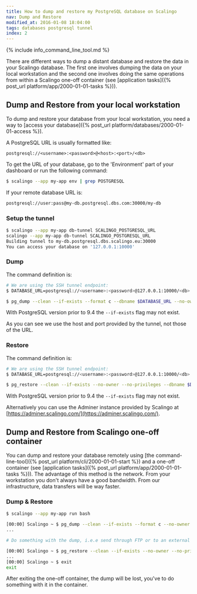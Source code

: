 ```yaml
---
title: How to dump and restore my PostgreSQL database on Scalingo
nav: Dump and Restore
modified_at: 2016-01-08 18:04:00
tags: databases postgresql tunnel
index: 2
---
```


{% include info_command_line_tool.md %}

There are different ways to dump a distant database and restore the data in your Scalingo database. The first one involves dumping the data on your local workstation and the second one involves doing the same operations from within a Scalingo one-off container (see [application tasks]({% post_url platform/app/2000-01-01-tasks %})).

## Dump and Restore from your local workstation

To dump and restore your database from your local workstation, you need a way
to [access your database]({% post_url platform/databases/2000-01-01-access %}).

A PostgreSQL URL is usually formatted like:

`postgresql://<username>:<password>@<host>:<port>/<db>`

To get the URL of your database, go to the 'Environment' part of your dashboard or
run the following command:

```bash
$ scalingo --app my-app env | grep POSTGRESQL
```

If your remote database URL is:

```bash
postgresql://user:pass@my-db.postgresql.dbs.com:30000/my-db
```

### Setup the tunnel

```bash
$ scalingo --app my-app db-tunnel SCALINGO_POSTGRESQL_URL
scalingo --app my-app db-tunnel SCALINGO_POSTGRESQL_URL
Building tunnel to my-db.postgresql.dbs.scalingo.eu:30000
You can access your database on '127.0.0.1:10000'
```

### Dump

The command definition is:

```bash
# We are using the SSH tunnel endpoint:
$ DATABASE_URL=postgresql://<username>:<password>@127.0.0.1:10000/<db>

$ pg_dump --clean --if-exists --format c --dbname $DATABASE_URL --no-owner --no-privileges --exclude-schema 'information_schema' --exclude-schema '^pg_*' --file dump.pgsql
```

With PostgreSQL version prior to 9.4 the `--if-exists` flag may not exist.

As you can see we use the host and port provided by the tunnel, not those of the URL.

### Restore

The command definition is:

```bash
# We are using the SSH tunnel endpoint:
$ DATABASE_URL=postgresql://<username>:<password>@127.0.0.1:10000/<db>

$ pg_restore --clean --if-exists --no-owner --no-privileges --dbname $DATABASE_URL dump.pgsql
```

With PostgreSQL version prior to 9.4 the `--if-exists` flag may not exist.

Alternatively you can use the Adminer instance provided by Scalingo at [https://adminer.scalingo.com/](https://adminer.scalingo.com/).

## Dump and Restore from Scalingo one-off container

You can dump and restore your database remotely using
[the command-line-tool]({% post_url platform/cli/2000-01-01-start %})
and a one-off container (see [application tasks]({% post_url platform/app/2000-01-01-tasks %})).
The advantage of this method is the network.
From your workstation you don't always have a good bandwidth. From our infrastructure,
data transfers will be way faster.

### Dump & Restore

```bash
$ scalingo --app my-app run bash

[00:00] Scalingo ~ $ pg_dump --clean --if-exists --format c --no-owner --no-privileges --exclude-schema 'information_schema' --exclude-schema '^pg_*' --dbname $DATABASE_URL --file dump.pgsql
...

# Do something with the dump, i.e.e send through FTP or to an external server

[00:00] Scalingo ~ $ pg_restore --clean --if-exists --no-owner --no-privileges --dbname $DATABASE_URL dump.pgsql
...
[00:00] Scalingo ~ $ exit
exit
```

After exiting the one-off container, the dump will be lost, you've to do something with it in the container.
